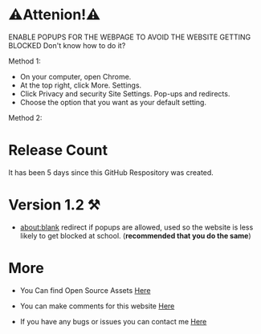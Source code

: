 # ⚠️Attenion!⚠️
ENABLE POPUPS FOR THE WEBPAGE TO AVOID THE WEBSITE GETTING BLOCKED
Don't know how to do it?

Method 1:
- On your computer, open Chrome.
- At the top right, click More. Settings.
- Click Privacy and security Site Settings. Pop-ups and redirects.
- Choose the option that you want as your default setting.

Method 2:
# Release Count
It has been 5 days since this GitHub Respository was created.
# Version 1.2 ⚒️
- [about:blank](https://about:blank) redirect if popups are allowed, used so the website is less likely to get blocked at school. (**recommended that you do the same**)
# More
- You Can find Open Source Assets [Here](https://github.com/n-jramirez/Open-Source)

- You can make comments for this website [Here](https://github.com/n-jramirez/n-jramirez.github.io/discussions/1)


- If you have any bugs or issues you can contact me [Here](https://github.com/n-jramirez/n-jramirez.github.io/issues)
